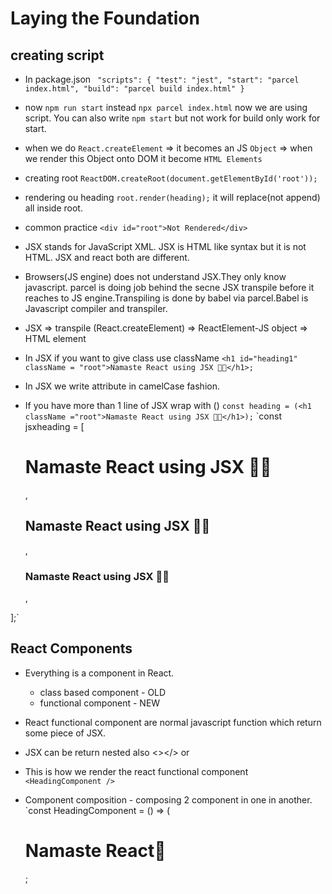 # Laying the Foundation

## creating script

- In package.json 
  ` "scripts": {
  "test": "jest",
  "start": "parcel index.html",
  "build": "parcel build index.html"
}`
- now `npm run start` instead `npx parcel index.html` now we are using script. You can also write `npm start` but not work for build only work for start.

- when we do `React.createElement` => it becomes an JS `Object` => when we render this Object onto DOM it become `HTML Elements`
- creating root `ReactDOM.createRoot(document.getElementById('root'));`
- rendering ou heading `root.render(heading);` it will replace(not append) all inside root.

- common practice `<div id="root">Not Rendered</div>`

- JSX stands for JavaScript XML. JSX is HTML like syntax but it is not HTML. JSX and react both are different.

- Browsers(JS engine) does not understand JSX.They only know javascript. parcel is doing job behind the secne JSX transpile before it reaches to JS engine.Transpiling is done by babel via parcel.Babel is Javascript compiler and transpiler.

- JSX => transpile (React.createElement) => ReactElement-JS object => HTML element
- In JSX if you want to give class use className `<h1 id="heading1" className = "root">Namaste React using JSX 🚀🚀</h1>;
`
- In JSX we write attribute in camelCase fashion.
- If you have more than 1 line of JSX wrap with () `const heading = (<h1 className ="root">Namaste React using JSX 🚀🚀</h1>);`
`const jsxheading = [
  <h1 className="head" tabIndex="3">
    Namaste React using JSX 🚀🚀
  </h1>,
  <h2 className="head" tabIndex="3">
    Namaste React using JSX 🚀🚀
  </h2>,
  <h3 className="head" tabIndex="3">
    Namaste React using JSX 🚀🚀
  </h3>,
];`

## React Components

- Everything is a component in React.
  - class based component - OLD
  - functional component - NEW
- React functional component are normal javascript function which return some piece of JSX.
- JSX can be return nested also <></> or <div></div>
- This is how we render the react functional component `<HeadingComponent />`

- Component composition - composing 2 component in one in another.
`const HeadingComponent = () => (
  <div>
    <h1>Namaste React🚀</h1>;
    <Title />;
  </div>
);`

- How to put element in a component : inside {} you can run any JS piece of code.You can also call the function inside it{Title()} {} it will sanitize your data. It prevents you from cross site scripting attack(XSS).
- <component /> and <component></component> are same.

